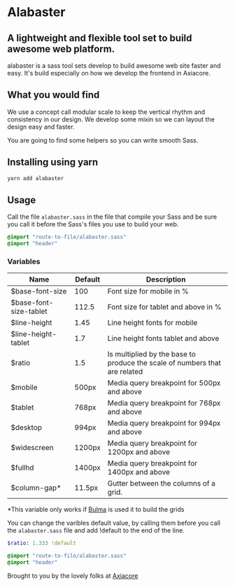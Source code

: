 # Alabaster

## A lightweight and flexible tool set to build awesome web platform.

alabaster is a sass tool sets develop to build awesome web site faster and easy. It's build especially on how we develop the frontend in Axiacore.

## What you would find

We use a concept call modular scale to keep the vertical rhythm and consistency in our design. We develop some mixin so we can layout the design easy and faster.

You are going to find some helpers so you can write smooth Sass.

## Installing using yarn

```bash
yarn add alabaster
```

## Usage

Call the file `alabaster.sass` in the file that compile your Sass and be sure you call it before the Sass's files you use to build your web.

```sass
@import "route-to-file/alabaster.sass"
@import "header"
```

### Variables

Name | Default | Description
------ | ------- | -----------
$base-font-size | 100 | Font size for mobile in %
$base-font-size-tablet | 112.5 | Font size for tablet and above in %
$line-height | 1.45 | Line height fonts for mobile
$line-height-tablet | 1.7 | Line height fonts tablet and above
$ratio | 1.5 | Is multiplied by the base to produce the scale of numbers that are related
$mobile | 500px | Media query breakpoint for 500px and above
$tablet | 768px | Media query breakpoint for 768px and above
$desktop | 994px | Media query breakpoint for 994px and above
$widescreen | 1200px | Media query breakpoint for 1200px and above
$fullhd | 1400px | Media query breakpoint for 1400px and above
$column-gap* | 11.5px | Gutter between the columns of a grid.

*This variable only works if [Bulma](https://bulma.io/) is used it to build the grids

You can change the varibles default value, by calling them before you call the `alabaster.sass` file and add !default to the end of the line.

```sass
$ratio: 1.333 !default

@import "route-to-file/alabaster.sass"
@import "header"
```

Brought to you by the lovely folks at [Axiacore](https://axiacore.com/)
